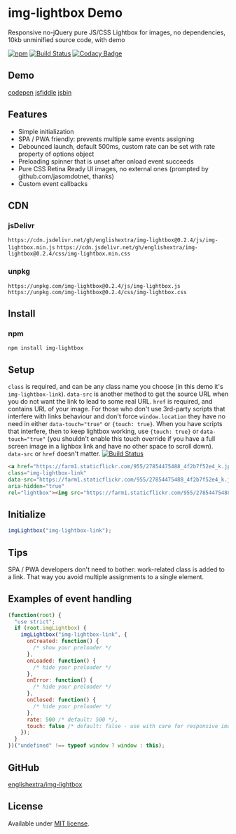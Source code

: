 # img-lightbox Demo

Responsive no-jQuery pure JS/CSS Lightbox for images, no dependencies, 10kb unminified source code, with demo

[![npm](https://img.shields.io/npm/v/img-lightbox.svg)](https://www.npmjs.com/package/img-lightbox)
[![Build Status](https://travis-ci.com/englishextra/img-lightbox.svg?branch=master)](https://travis-ci.com/englishextra/img-lightbox)
[![Codacy Badge](https://app.codacy.com/project/badge/Grade/2fbe9cbd4dcb4d3b8fe83dac98633f67)](https://www.codacy.com/manual/englishextra/img-lightbox/dashboard?utm_source=github.com&amp;utm_medium=referral&amp;utm_content=englishextra/img-lightbox&amp;utm_campaign=Badge_Grade)

## Demo

[codepen](https://codepen.io/englishextra/full/YLQxRp/)
[jsfiddle](https://fiddle.jshell.net/englishextra/8hhpbv4h/show/)
[jsbin](https://output.jsbin.com/laxudog)

## Features

* Simple initialization
* SPA / PWA friendly: prevents multiple same events assigning
* Debounced launch, default 500ms, custom rate can be set with rate property of options object
* Preloading spinner that is unset after onload event succeeds
* Pure CSS Retina Ready UI images, no external ones (prompted by github.com/jasomdotnet, thanks)
* Custom event callbacks

## CDN

### jsDelivr

`https://cdn.jsdelivr.net/gh/englishextra/img-lightbox@0.2.4/js/img-lightbox.min.js`
`https://cdn.jsdelivr.net/gh/englishextra/img-lightbox@0.2.4/css/img-lightbox.min.css`

### unpkg

`https://unpkg.com/img-lightbox@0.2.4/js/img-lightbox.js`
`https://unpkg.com/img-lightbox@0.2.4/css/img-lightbox.css`

## Install

### npm

`npm install img-lightbox`

## Setup

`class` is required, and can be any class name you choose (in this demo it's `img-lightbox-link`).
`data-src` is another method to get the source URL when you do not want the link to lead to some real URL.
`href` is required, and contains URL of your image.
For those who don't use 3rd-party scripts that interfere with links behaviour and don't force `window.location` they have no need in either `data-touch="true"` or `{touch: true}`.
When you have scripts that interfere, then to keep lightbox working, use `{touch: true}` or `data-touch="true"` (you shouldn't enable this touch override if you have a full screen image in a lighbox link and have no other space to scroll down).
`data-src` or `href` doesn't matter.
[![Build Status](https://farm1.staticflickr.com/955/27854475488_5f82a379ca_z.jpg)](https://farm1.staticflickr.com/955/27854475488_5f82a379ca_z.jpg)

```html
<a href="https://farm1.staticflickr.com/955/27854475488_4f2b7f52e4_k.jpg"
class="img-lightbox-link"
data-src="https://farm1.staticflickr.com/955/27854475488_4f2b7f52e4_k.jpg"
aria-hidden="true"
rel="lightbox"><img src="https://farm1.staticflickr.com/955/27854475488_5f82a379ca_z.jpg" alt="Image Lightbox" /></a>
```

## Initialize

```js
imgLightbox("img-lightbox-link");
```

## Tips

SPA / PWA developers don't need to bother: work-related class is added to a link.
That way you avoid multiple assignments to a single element.

## Examples of event handling

```js
(function(root) {
  "use strict";
  if (root.imgLightbox) {
    imgLightbox("img-lightbox-link", {
      onCreated: function() {
        /* show your preloader */
      },
      onLoaded: function() {
        /* hide your preloader */
      },
      onError: function() {
        /* hide your preloader */
      },
      onClosed: function() {
        /* hide your preloader */
      },
      rate: 500 /* default: 500 */,
      touch: false /* default: false - use with care for responsive images in links on vertical mobile screens */
    });
  }
})("undefined" !== typeof window ? window : this);
```

## GitHub

[englishextra/img-lightbox](https://github.com/englishextra/img-lightbox)

## License

Available under [MIT license](https://opensource.org/licenses/MIT).
